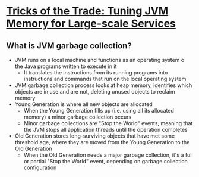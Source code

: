 # [Tricks of the Trade: Tuning JVM Memory for Large-scale Services](https://eng.uber.com/jvm-tuning-garbage-collection/)

## What is JVM garbage collection?

* JVM runs on a local machine and functions as an operating system o the Java programs written to execute in it
  * It translates the instructions from its running programs into instructions and commands that run on the local operating system
* JVM garbage collection process looks at heap memory, identifies which objects are in use and are not, deleting unused objects to reclaim memory
* Young Generation is where all new objects are allocated
  * When the Young Generation fills up (i.e. using all its allocated memory) a minor garbage collection occurs
  * Minor garbage collections are "Stop the World" events, meaning that the JVM stops all application threads until the operation completes
* Old Generation stores long-surviving objects that have met some threshold age, where they are moved from the Young Generation to the Old Generation
  * When the Old Generation needs a major garbage collection, it's a full or partial "Stop the World" event, depending on garbage collection configuration
